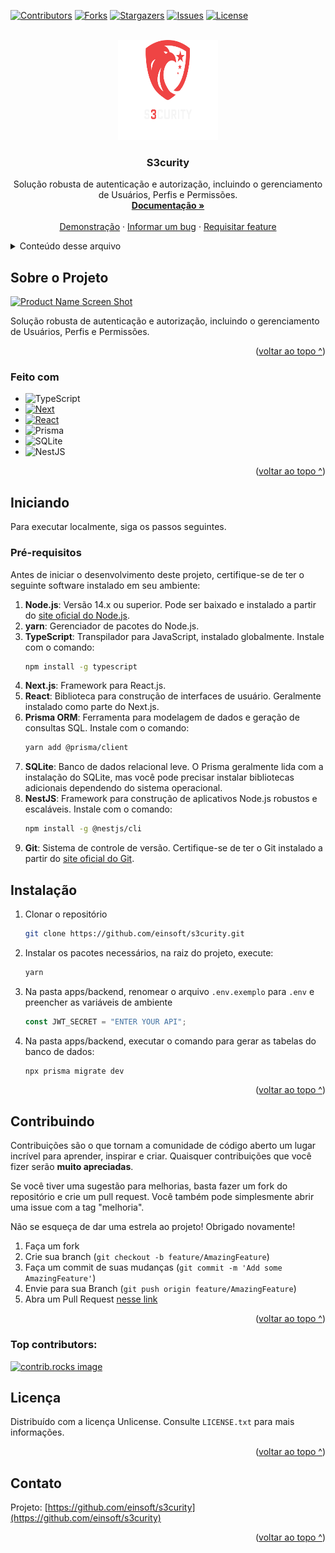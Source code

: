 <a id="readme-top"></a>

[![Contributors][contributors-shield]][contributors-url]
[![Forks][forks-shield]][forks-url]
[![Stargazers][stars-shield]][stars-url]
[![Issues][issues-shield]][issues-url]
[![License][license-shield]][license-url]

<!-- LOGO -->
<br />
<div align="center">
  <a href="https://github.com/einsoft/s3curity">
    <img src="apps/frontend/public/logo.svg" alt="Logo" width="160" height="160">
  </a>

<h3 align="center">S3curity</h3>

  <p align="center">
    Solução robusta de autenticação e autorização, incluindo o gerenciamento de Usuários, Perfis e Permissões.
    <br />
    <a href="https://github.com/einsoft/s3curity"><strong>Documentação »</strong></a>
    <br />
    <br />
    <a href="https://github.com/einsoft/s3curity">Demonstração</a>
    ·
    <a href="https://github.com/einsoft/s3curity/issues/new?labels=bug&template=bug-report---.md">Informar um bug</a>
    ·
    <a href="https://github.com/einsoft/s3curity/issues/new?labels=enhancement&template=feature-request---.md">Requisitar feature</a>
  </p>
</div>

<details>
  <summary>Conteúdo desse arquivo</summary>
  <ol>
    <li>
      <a href="#sobre-o-projeto">Sobre o Projeto</a>
      <ul>
        <li><a href="#feito-com">Feito com</a></li>
      </ul>
    </li>
    <li>
      <a href="#iniciando">Iniciando</a>
      <ul>
        <li><a href="#pr%C3%A9-requisitos">Pré-requisitos</a></li>
        <li><a href="#instala%C3%A7%C3%A3o">Instalação</a></li>
      </ul>
    </li>
    <li><a href="#contribuindo">Contribuindo</a></li>
    <li><a href="#licen%C3%A7a">Licença</a></li>
    <li><a href="#contato">Contato</a></li>
  </ol>
</details>

<!-- Sobre o Projeto -->

## Sobre o Projeto

[![Product Name Screen Shot][product-screenshot]](https://example.com)

Solução robusta de autenticação e autorização, incluindo o gerenciamento de Usuários, Perfis e Permissões.

<p align="right">(<a href="#readme-top">voltar ao topo ^</a>)</p>

### Feito com

- ![TypeScript](https://img.shields.io/badge/TypeScript-007ACC?style=for-the-badge&logo=typescript&logoColor=white)
- [![Next][Next.js]][Next-url]
- [![React][React.js]][React-url]
- ![Prisma](https://img.shields.io/badge/Prisma-3982CE?style=for-the-badge&logo=Prisma&logoColor=white)
- ![SQLite](https://img.shields.io/badge/sqlite-%2307405e.svg?style=for-the-badge&logo=sqlite&logoColor=white)
- ![NestJS](https://img.shields.io/badge/nestjs-%23E0234E.svg?style=for-the-badge&logo=nestjs&logoColor=white)

<p align="right">(<a href="#readme-top">voltar ao topo ^</a>)</p>

<!-- Iniciando -->

## Iniciando

Para executar localmente, siga os passos seguintes.

### Pré-requisitos

Antes de iniciar o desenvolvimento deste projeto, certifique-se de ter o seguinte software instalado em seu ambiente:

1. **Node.js**: Versão 14.x ou superior. Pode ser baixado e instalado a partir do [site oficial do Node.js](https://nodejs.org/).
2. **yarn**: Gerenciador de pacotes do Node.js.
3. **TypeScript**: Transpilador para JavaScript, instalado globalmente. Instale com o comando:
   ```sh
   npm install -g typescript
   ```
4. **Next.js**: Framework para React.js.
5. **React**: Biblioteca para construção de interfaces de usuário. Geralmente instalado como parte do Next.js.
6. **Prisma ORM**: Ferramenta para modelagem de dados e geração de consultas SQL. Instale com o comando:
   ```sh
   yarn add @prisma/client
   ```
7. **SQLite**: Banco de dados relacional leve. O Prisma geralmente lida com a instalação do SQLite, mas você pode precisar instalar bibliotecas adicionais dependendo do sistema operacional.
8. **NestJS**: Framework para construção de aplicativos Node.js robustos e escaláveis. Instale com o comando:
   ```sh
   npm install -g @nestjs/cli
   ```
9. **Git**: Sistema de controle de versão. Certifique-se de ter o Git instalado a partir do [site oficial do Git](https://git-scm.com/).

## Instalação

1. Clonar o repositório
   ```sh
   git clone https://github.com/einsoft/s3curity.git
   ```
2. Instalar os pacotes necessários, na raiz do projeto, execute:
   ```sh
   yarn
   ```
3. Na pasta apps/backend, renomear o arquivo `.env.exemplo` para `.env` e preencher as variáveis de ambiente
   ```js
   const JWT_SECRET = "ENTER YOUR API";
   ```
4. Na pasta apps/backend, executar o comando para gerar as tabelas do banco de dados:
   ```sh
   npx prisma migrate dev
   ```

<p align="right">(<a href="#readme-top">voltar ao topo ^</a>)</p>

<!-- CONTRIBUTING -->

## Contribuindo

Contribuições são o que tornam a comunidade de código aberto um lugar incrível para aprender, inspirar e criar. Quaisquer contribuições que você fizer serão **muito apreciadas**.

Se você tiver uma sugestão para melhorias, basta fazer um fork do repositório e crie um pull request. Você também pode simplesmente abrir uma issue com a tag "melhoria".

Não se esqueça de dar uma estrela ao projeto! Obrigado novamente!

1. Faça um fork
2. Crie sua branch (`git checkout -b feature/AmazingFeature`)
3. Faça um commit de suas mudanças (`git commit -m 'Add some AmazingFeature'`)
4. Envie para sua Branch (`git push origin feature/AmazingFeature`)
5. Abra um Pull Request <a href="https://github.com/einsoft/s3curity/wiki/Contribui%C3%A7%C3%A3o:-enviando-as-modifica%C3%A7%C3%B5es-para-o-projeto">nesse link</a>

<p align="right">(<a href="#readme-top">voltar ao topo ^</a>)</p>

### Top contributors:

<a href="https://github.com/einsoft/s3curity/graphs/contributors">
  <img src="https://contrib.rocks/image?repo=einsoft/s3curity" alt="contrib.rocks image" />
</a>

<!-- LICENSE -->

## Licença

Distribuído com a licença Unlicense. Consulte `LICENSE.txt` para mais informações.

<p align="right">(<a href="#readme-top">voltar ao topo ^</a>)</p>

<!-- Contato -->

## Contato

Projeto: [https://github.com/einsoft/s3curity](https://github.com/einsoft/s3curity)

<p align="right">(<a href="#readme-top">voltar ao topo ^</a>)</p>

<!-- MARKDOWN LINKS & IMAGES -->
<!-- https://www.markdownguide.org/basic-syntax/#reference-style-links -->

[contributors-shield]: https://img.shields.io/github/contributors/einsoft/s3curity.svg?style=for-the-badge
[contributors-url]: https://github.com/einsoft/s3curity/graphs/contributors
[forks-shield]: https://img.shields.io/github/forks/einsoft/s3curity.svg?style=for-the-badge
[forks-url]: https://github.com/einsoft/s3curity/network/members
[stars-shield]: https://img.shields.io/github/stars/einsoft/s3curity.svg?style=for-the-badge
[stars-url]: https://github.com/einsoft/s3curity/stargazers
[issues-shield]: https://img.shields.io/github/issues/einsoft/s3curity.svg?style=for-the-badge
[issues-url]: https://github.com/einsoft/s3curity/issues
[license-shield]: https://img.shields.io/badge/license-Unlicense-blue.svg
[license-url]: https://github.com/einsoft/s3curity/blob/master/LICENSE.txt
[linkedin-shield]: https://img.shields.io/badge/-LinkedIn-black.svg?style=for-the-badge&logo=linkedin&colorB=555
[linkedin-url]: https://linkedin.com/in/linkedin_username
[product-screenshot]: images/screenshot.png
[Next.js]: https://img.shields.io/badge/next.js-000000?style=for-the-badge&logo=nextdotjs&logoColor=white
[Next-url]: https://nextjs.org/
[React.js]: https://img.shields.io/badge/React-20232A?style=for-the-badge&logo=react&logoColor=61DAFB
[React-url]: https://reactjs.org/
